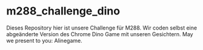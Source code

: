 # m288_challenge_dino
Dieses Repository hier ist unsere Challenge für M288. Wir coden selbst eine abgeänderte Version des Chrome Dino Game mit unseren Gesichtern.
May we present to you: Alinegame.
